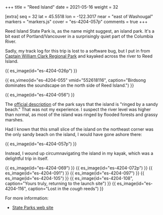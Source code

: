 +++
title = "Reed Island"
date = 2021-05-16
weight = 32

[extra]
seq = 32
lat = 45.5518
lon = -122.3017
near = "east of Washougal"
markers = "markers.js"
cover = "es-4204-057p"
comments = true
+++

Reed Island State Park is, as the name might suggest, an island park. It's a bit east of Portland/Vancouver in a surprisingly quiet part of the Columbia River.

<!-- more -->

Sadly, my track log for this trip is lost to a software bug, but I put in from [Captain William Clark Regional Park](https://clark.wa.gov/public-works/captain-william-clark-regional-park-cottonwood-beach) and kayaked across the river to Reed Island.

{{ es_image(id="es-4204-026p") }}

{{ es_vimeo(id="es-4204-055" vmid="552618116", caption="Birdsong dominates the soundscape on the north side of Reed Island.") }}

{{ es_image(id="es-4204-056") }}

The [official description](https://parks.state.wa.us/572/Reed-Island) of the park says that the island is "ringed by a sandy beach." That was not my experience. I suspect the river level was higher than normal, as most of the island was ringed by flooded forests and grassy marshes.

Had I known that this small slice of the island on the northeast corner was the only sandy beach on the island, I would have gone ashore there:

{{ es_image(id="es-4204-057p") }}

Instead, I wound up circumnavigating the island in my kayak, which was a delightful trip in itself.

{{ es_image(id="es-4204-069") }}
{{ es_image(id="es-4204-072p") }}
{{ es_image(id="es-4204-091") }}
{{ es_image(id="es-4204-097") }}
{{ es_image(id="es-4204-105") }}
{{ es_image(id="es-4204-108", caption="Yours truly, returning to the launch site") }}
{{ es_image(id="es-4204-116", caption="Lost in the *cough* reeds") }}

For more information:

* [State Parks web site](https://parks.state.wa.us/572/Reed-Island)
